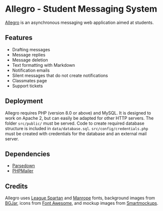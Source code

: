# Allegro - Student Messaging System

[Allegro](https://allegroapp.me) is an asynchronous messaging web application aimed at students.

## Features

- Drafting messages
- Message replies
- Message deletion
- Text formatting with Markdown
- Notification emails
- Silent messages that do not create notifications
- Classmates page
- Support tickets

## Deployment

Allegro requires PHP (version 8.0 or above) and MySQL. It is designed to work on Apache 2, but can easily be adapted for other HTTP servers. The folder `src/public/` must be served. Code to create required database structure is included in `data/database.sql`. `src/config/credentials.php` must be created with credentials for the database and an external mail server.

## Dependencies

- [Parsedown](https://github.com/erusev/parsedown)
- [PHPMailer](https://github.com/PHPMailer/PHPMailer)

## Credits

Allegro uses [League Spartan](https://www.theleagueofmoveabletype.com/league-spartan) and [Manrope](https://manropefont.com/) fonts, background images from [BGJar](https://bgjar.com/), icons from [Font Awesome](https://fontawesome.com), and mockup images from [Smartmockups](https://smartmockups.com).
